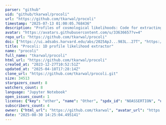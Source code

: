 ```yaml
---
parser: "github"
uid: "github/tkarwal/procoli"
url: "https://github.com/tkarwal/procoli"
timestamp: "2025-07-13 01:00:05.768436"
description: "Profiles of cosmological likelihoods: Code for extracting the 1D profile likelihood of a parameter using MontePython "
avatar: "https://avatars.githubusercontent.com/u/33636657?v=4"
repo_url: "https://github.com/tkarwal/procoli"
doi: ["https://ui.adsabs.harvard.edu/abs/2025ApJ...983L..27T", "https://ui.adsabs.harvard.edu/abs/2024arXiv240114225K", "https://ui.adsabs.harvard.edu/abs/2025ascl.soft06025K/abstract"]
title: "Procoli: 1D profile likelihood extractor"
name: "procoli"
full_name: "tkarwal/procoli"
html_url: "https://github.com/tkarwal/procoli"
created_at: "2023-12-27T10:52:51Z"
updated_at: "2025-04-18T17:28:14Z"
clone_url: "https://github.com/tkarwal/procoli.git"
size: 34513
stargazers_count: 8
watchers_count: 8
language: "Jupyter Notebook"
open_issues_count: 1
license: {"key": "other", "name": "Other", "spdx_id": "NOASSERTION", "url": null, "node_id": "MDc6TGljZW5zZTA="}
subscribers_count: 4
owner: {"html_url": "https://github.com/tkarwal", "avatar_url": "https://avatars.githubusercontent.com/u/33636657?v=4", "login": "tkarwal", "type": "User"}
date: "2025-08-30 14:25:04.495141"
---
```

